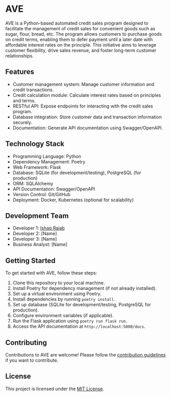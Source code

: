 # AVE

AVE is a Python-based automated credit sales program designed to facilitate the management of credit sales for convenient goods such as sugar, flour, bread, etc. The program allows customers to purchase goods on credit terms, enabling them to defer payment until a later date with affordable interest rates on the principle. This initiative aims to leverage customer flexibility, drive sales revenue, and foster long-term customer relationships.

## Features

- Customer management system: Manage customer information and credit transactions.
- Credit calculation module: Calculate interest rates based on principles and terms.
- RESTful API: Expose endpoints for interacting with the credit sales program.
- Database integration: Store customer data and transaction information securely.
- Documentation: Generate API documentation using Swagger/OpenAPI.

## Technology Stack

- Programming Language: Python
- Dependency Management: Poetry
- Web Framework: Flask
- Database: SQLite (for development/testing), PostgreSQL (for production)
- ORM: SQLAlchemy
- API Documentation: Swagger/OpenAPI
- Version Control: Git/GitHub
- Deployment: Docker, Kubernetes (optional for scalability)

## Development Team

- Developer 1: [Ishaq Rajab](https://github.com/kiddoraj)
- Developer 2: [Name]
- Developer 3: [Name]
- Business Analyst: [Name]

## Getting Started

To get started with AVE, follow these steps:

1. Clone this repository to your local machine.
2. Install Poetry for dependency management (if not already installed).
3. Set up a virtual environment using Poetry.
4. Install dependencies by running `poetry install`.
5. Set up database (SQLite for development/testing, PostgreSQL for production).
6. Configure environment variables (if applicable).
7. Run the Flask application using `poetry run flask run`.
8. Access the API documentation at `http://localhost:5000/docs`.

## Contributing

Contributions to AVE are welcome! Please follow the [contribution guidelines](CONTRIBUTING.md) if you want to contribute.

## License

This project is licensed under the [MIT License](LICENSE).
